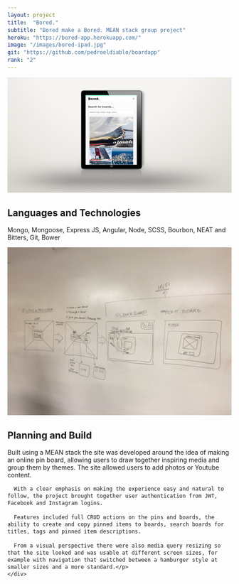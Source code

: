 ```yaml
---
layout: project
title:  "Bored."
subtitle: "Bored make a Bored. MEAN stack group project"
heroku: "https://bored-app.herokuapp.com/"
image: "/images/bored-ipad.jpg"
git: "https://github.com/pedroeldiablo/boardapp"
rank: "2"
---
```

<!-- <h3>Bored. <span class="image fit right"><img src="/images/bored-ipad.jpg" alt="" />Image Caption</span></h3> -->

<!-- <h3>Languages and Technologies</h3> -->
<section id="two" class="wrapper">
  <section class="spotlight">
    <!-- <div class="content"><h2>Languages and Technologies</h2></div> -->
    <div class="image"><img src="/images/bored-ipad.jpg" alt="" /></div><div class="content">
      <h2>Languages and Technologies</h2>
      <p>Mongo, Mongoose, Express JS, Angular, Node, SCSS, Bourbon, NEAT and Bitters, Git, Bower</p>
    </div>
  </section>
  <section class="spotlight">
    <div class="image"><img src="/images/bored-wireframe.jpeg" alt="" /></div>
    <div class="content">
      <h2>Planning and Build</h2>
      <p>Built using a MEAN stack the site was developed around the idea of making an online pin board, allowing users to draw together inspiring media and group them by themes. The site allowed users to add photos or Youtube content.

      With a clear emphasis on making the experience easy and natural to follow, the project brought together user authentication from JWT,  Facebook and Instagram logins.

      Features included full CRUD actions on the pins and boards, the ability to create and copy pinned items to boards, search boards for titles, tags and pinned item descriptions.

      From a visual perspective there were also media query resizing so that the site looked and was usable at different screen sizes, for example with navigation that switched between a hamburger style at smaller sizes and a more standard.</p>
    </div>
  </section>
  <!-- <section class="spotlight">
    <div class="image"><img src="/images/bored-trello-1.png" alt="" /></div>
    <div class="content">
    </div>
  </section>
  <section class="spotlight">
    <div class="image"><img src="/images/bored-trello-1.png" alt="" /></div>
    <div class="content">
    </div>
  </section> -->
</section>

<!-- <a href="/projects" class="button fit">See Projects</a> -->
<!-- <div class="content"><h2>See it here</h2></div> -->
<!-- <div class="content"><h2>View the source code</h2></div> -->

<!-- <section class="spotlight">
  <div class="image"><img src="/images/bored-trello-1.png" alt="" /></div><div class="content">
    <h2>Tortor dolore feugiat<br />
    elementum magna</h2>
    <p>Aliquam ut ex ut augue consectetur interdum. Donec hendrerit imperdiet. Mauris eleifend fringilla nullam aenean mi ligula.</p>
  </div>
</section>

<p>Mongo, Mongoose, Express JS, Angular, Node, SCSS, Bourbon, NEAT and Bitters, Git, Bower</p>

<h3>Planning and Build</h3> -->

<!-- <div class="12u"><span class="image fit"><img src="images/banner.jpg" alt="" /></span></div> -->

<!-- <span class="image right"><img src="/images/bored-trello-2.jpeg" alt="" /></span> -->
<!-- <p><span class="image right"><img src="/images/bored-wireframe.jpeg" alt="" /></span>

Built using a MEAN stack the site was developed around the idea of making an online pin board, allowing users to draw together inspiring media and group them by themes. The site allowed users to add photos or Youtube content.

With a clear emphasis on making the experience easy and natural to follow, the project brought together user authentication from JWT,  Facebook and Instagram logins.

Features included full CRUD actions on the pins and boards, the ability to create and copy pinned items to boards, search boards for titles, tags and pinned item descriptions.

From a visual perspective there were also media query resizing so that the site looked and was usable at different screen sizes, for example with navigation that switched between a hamburger style at smaller sizes and a more standard.</p> -->

